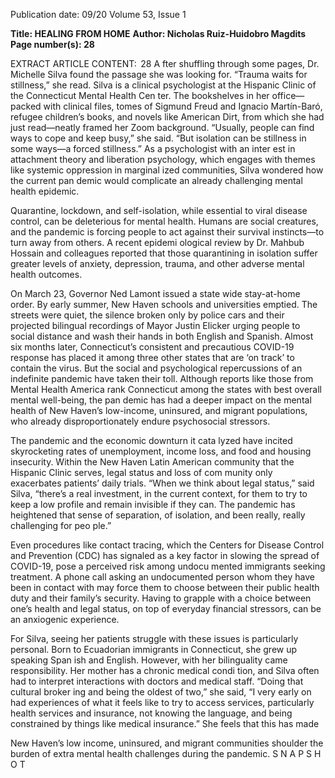 Publication date: 09/20
Volume 53, Issue 1

**Title: HEALING FROM HOME**
**Author: Nicholas Ruiz-Huidobro Magdits**
**Page number(s): 28**

EXTRACT ARTICLE CONTENT:
 28
A
fter shuffling through some pages, Dr. Michelle Silva 
found the passage she was looking for. “Trauma waits 
for stillness,” she read. Silva is a clinical psychologist at the 
Hispanic Clinic of the Connecticut Mental Health Cen­
ter. The bookshelves in her office—packed with clinical 
files, tomes of Sigmund Freud and Ignacio Martín-Baró, 
refugee children’s books, and novels like American Dirt, 
from which she had just read—neatly framed her Zoom 
background. “Usually, people can find ways to cope and 
keep busy,” she said. “But isolation can be stillness in some 
ways—a forced stillness.” As a psychologist with an inter­
est in attachment theory and liberation psychology, which 
engages with themes like systemic oppression in marginal­
ized communities, Silva wondered how the current pan­
demic would complicate an already challenging mental 
health epidemic.


Quarantine, lockdown, and self-isolation, while 
essential to viral disease control, can be deleterious for 
mental health. Humans are social creatures, and the 
pandemic is forcing people to act against their survival 
instincts—to turn away from others. A recent epidemi­
ological review by Dr. Mahbub Hossain and colleagues 
reported that those quarantining in isolation suffer 
greater levels of anxiety, depression, trauma, and other 
adverse mental health outcomes.


On March 23, Governor Ned Lamont issued a state­
wide stay-at-home order. By early summer, New Haven 
schools and universities emptied. The streets were 
quiet, the silence broken only by police cars and their 
projected bilingual recordings of Mayor Justin Elicker 
urging people to social distance and wash their hands 
in both English and Spanish. Almost six months later, 
Connecticut’s consistent and precautious COVID-19 
response has placed it among three other states that 
are ‘on track’ to contain the virus. But the social and 
psychological repercussions of an indefinite pandemic 
have taken their toll. Although reports like those from 
Mental Health America rank Connecticut among the 
states with best overall mental well-being, the pan­
demic has had a deeper impact on the mental health 
of New Haven’s low-income, uninsured, and migrant 
populations, who already disproportionately endure 
psychosocial stressors.


The pandemic and the economic downturn it cata­
lyzed have incited skyrocketing rates of unemployment, 
income loss, and food and housing insecurity. Within 
the New Haven Latin American community that the 
Hispanic Clinic serves, legal status and loss of com­
munity only exacerbates patients’ daily trials. “When 
we think about legal status,” said Silva, “there’s a real 
investment, in the current context, for them to try to 
keep a low profile and remain invisible if they can. The 
pandemic has heightened that sense of separation, of 
isolation, and been really, really challenging for peo­
ple.”


Even procedures like contact tracing, which the 
Centers for Disease Control and Prevention (CDC) 
has signaled as a key factor in slowing the spread of 
COVID-19, pose a perceived risk among undocu­
mented immigrants seeking treatment. A phone call 
asking an undocumented person whom they have been 
in contact with may force them to choose between their 
public health duty and their family’s security. Having to 
grapple with a choice between one’s health and legal 
status, on top of everyday financial stressors, can be an 
anxiogenic experience.


For Silva, seeing her patients struggle with these 
issues is particularly personal. Born to Ecuadorian 
immigrants in Connecticut, she grew up speaking Span­
ish and English. However, with her bilinguality came 
responsibility. Her mother has a chronic medical condi­
tion, and Silva often had to interpret interactions with 
doctors and medical staff. “Doing that cultural broker­
ing and being the oldest of two,” she said, “I very early 
on had experiences of what it feels like to try to access 
services, particularly health services and insurance, not 
knowing the language, and being constrained by things 
like medical insurance.” She feels that this has made 

New Haven’s low income, uninsured, 
and migrant communities shoulder 
the burden of extra mental health 
challenges during the pandemic.
S N A P S H O T